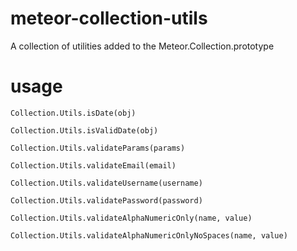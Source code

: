 meteor-collection-utils
=============================
A collection of utilities added to the Meteor.Collection.prototype

usage
======

````
Collection.Utils.isDate(obj)

Collection.Utils.isValidDate(obj)

Collection.Utils.validateParams(params)

Collection.Utils.validateEmail(email)

Collection.Utils.validateUsername(username)

Collection.Utils.validatePassword(password)

Collection.Utils.validateAlphaNumericOnly(name, value)

Collection.Utils.validateAlphaNumericOnlyNoSpaces(name, value)

````